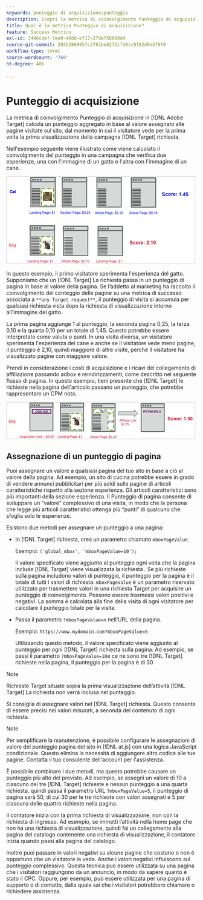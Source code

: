 ```yaml
---
keywords: punteggio di acquisizione;punteggio
description: Scopri la metrica di coinvolgimento Punteggio di acquisizione in Adobe [!DNL Target] che calcola un punteggio aggregato in base al valore assegnato alle pagine visitate sul sito.
title: Qual è la metrica Punteggio di acquisizione?
feature: Success Metrics
exl-id: 3446cdef-7ee0-40dd-bf17-27def56668d4
source-git-commit: 293b2869957c2781be8272cfd0cc9f82d8e4f0f0
workflow-type: tm+mt
source-wordcount: '769'
ht-degree: 48%

---
```


# Punteggio di acquisizione

La metrica di coinvolgimento Punteggio di acquisizione in [!DNL Adobe Target] calcola un punteggio aggregato in base al valore assegnato alle pagine visitate sul sito, dal momento in cui il visitatore vede per la prima volta la prima visualizzazione della campagna [!DNL Target] richiesta.

Nell&#39;esempio seguente viene illustrato come viene calcolato il coinvolgimento del punteggio in una campagna che verifica due esperienze, una con l&#39;immagine di un gatto e l&#39;altra con l&#39;immagine di un cane.

![immagine example_score](assets/example_score.png)

In questo esempio, il primo visitatore sperimenta l&#39;esperienza del gatto. Supponiamo che un [!DNL Target] La richiesta passa in un punteggio di pagina in base al valore della pagina. Se l’addetto al marketing ha raccolto il coinvolgimento del conteggio delle pagine su una metrica di successo associata a `**any Target request**`, il punteggio di visita si accumula per qualsiasi richiesta vista dopo la richiesta di visualizzazione intorno all&#39;immagine del gatto.

La prima pagina aggiunge 1 al punteggio, la seconda pagina 0,25, la terza 0,10 e la quarta 0,10 per un totale di 1,45. Questo potrebbe essere interpretato come valuta o punti. In una visita diversa, un visitatore sperimenta l&#39;esperienza del cane e anche se il visitatore vede meno pagine, il punteggio è 2,10, quindi maggiore di altre visite, perché il visitatore ha visualizzato pagine con maggiore valore.

Prendi in considerazione i costi di acquisizione e i ricavi del collegamento di affiliazione passando adbox e reindirizzamenti, come descritto nel seguente flusso di pagina. In questo esempio, tieni presente che [!DNL Target] le richieste nella pagina dell&#39;articolo passano un punteggio, che potrebbe rappresentare un CPM noto.

![immagine example_score2](assets/example_score2.png)

## Assegnazione di un punteggio di pagina

Puoi assegnare un valore a qualsiasi pagina del tuo sito in base a ciò al valore della pagina. Ad esempio, un sito di cucina potrebbe essere in grado di vendere annunci pubblicitari per più soldi sulle pagine di articoli caratteristiche rispetto alla sezione esperienza. Gli articoli caratteristici sono più importanti della sezione esperienza. Il Punteggio di pagina consente di sviluppare un “valore” complessivo di una visita, in modo che la persona che legge più articoli caratteristici ottenga più “punti” di qualcuno che sfoglia solo le esperienze.

Esistono due metodi per assegnare un punteggio a una pagina:

* In [!DNL Target] richiesta, crea un parametro chiamato `mboxPageValue`.

   Esempio: `('global_mbox', 'mboxPageValue=10');`

   Il valore specificato viene aggiunto al punteggio ogni volta che la pagina include [!DNL Target] viene visualizzata la richiesta . Se più richieste sulla pagina includono valori di punteggio, il punteggio per la pagina è il totale di tutti i valori di richiesta. `mboxPageValue` è un parametro riservato utilizzato per trasmettere valori in una richiesta Target per acquisire un punteggio di coinvolgimento. Possono essere trasmessi valori positivi e negativi. La somma è calcolata alla fine della visita di ogni visitatore per calcolare il punteggio totale per la visita.

* Passa il parametro `?mboxPageValue=n` nell’URL della pagina.

   Esempio: `https://www.mydomain.com?mboxPageValue=5`

   Utilizzando questo metodo, il valore specificato viene aggiunto al punteggio per ogni [!DNL Target] richiesta sulla pagina. Ad esempio, se passi il parametro `?mboxPageValue=10`e ce ne sono tre [!DNL Target] richieste nella pagina, il punteggio per la pagina è di 30.

>[!NOTE]
>
>Richieste Target situate sopra la prima visualizzazione dell’attività [!DNL Target] La richiesta non verrà inclusa nel punteggio.

Si consiglia di assegnare valori nel [!DNL Target] richiesta. Questo consente di essere precisi nei valori misurati, a seconda del contenuto di ogni richiesta.

>[!NOTE]
>
>Per semplificare la manutenzione, è possibile configurare le assegnazioni di valore del punteggio pagina del sito in [!DNL at.js] con una logica JavaScript condizionale. Questo elimina la necessità di aggiungere altro codice alle tue pagine. Contatta il tuo consulente dell&#39;account per l&#39;assistenza.

È possibile combinare i due metodi, ma questo potrebbe causare un punteggio più alto del previsto. Ad esempio, se assegni un valore di 10 a ciascuno dei tre [!DNL Target] richieste e nessun punteggio a una quarta richiesta, quindi passa il parametro URL `?mboxPageValue=5`, il punteggio di pagina sarà 50, di cui 30 per le tre richieste con valori assegnati e 5 per ciascuna delle quattro richieste nella pagina.

Il contatore inizia con la prima richiesta di visualizzazione, non con la richiesta di ingresso. Ad esempio, se immetti l’attività nella home page che non ha una richiesta di visualizzazione, quindi fai un collegamento alla pagina del catalogo contenente una richiesta di visualizzazione, il contatore inizia quando passi alla pagina del catalogo.

Inoltre puoi passare in valori negativi su alcune pagine che costano o non è opportuno che un visitatore le veda. Anche i valori negativi influiscono sul punteggio complessivo. Questa tecnica può essere utilizzata su una pagina che i visitatori raggiungono da un annuncio, in modo da sapere quanto è stato il CPC. Oppure, per esempio, può essere utilizzata per una pagina di supporto o di contatto, dalla quale sai che i visitatori potrebbero chiamare o richiedere assistenza.
